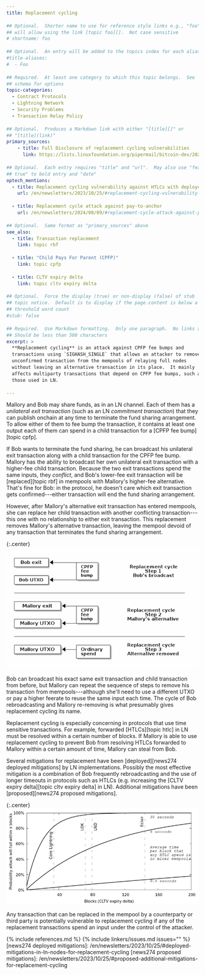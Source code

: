 ```yaml
---
title: Replacement cycling

## Optional.  Shorter name to use for reference style links e.g., "foo"
## will allow using the link [topic foo][].  Not case sensitive
# shortname: foo

## Optional.  An entry will be added to the topics index for each alias
#title-aliases:
#  - Foo

## Required.  At least one category to which this topic belongs.  See
## schema for options
topic-categories:
  - Contract Protocols
  - Lightning Network
  - Security Problems
  - Transaction Relay Policy

## Optional.  Produces a Markdown link with either "[title][]" or
## "[title](link)"
primary_sources:
    - title: Full Disclosure of replacement cycling vulnerabilities
      link: https://lists.linuxfoundation.org/pipermail/bitcoin-dev/2023-October/021999.html

## Optional.  Each entry requires "title" and "url".  May also use "feature:
## true" to bold entry and "date"
optech_mentions:
  - title: Replacement cycling vulnerability against HTLCs with deployed and proposed mitigations
    url: /en/newsletters/2023/10/25/#replacement-cycling-vulnerability-against-htlcs

  - title: Replacement cycle attack against pay-to-anchor
    url: /en/newsletters/2024/08/09/#replacement-cycle-attack-against-pay-to-anchor

## Optional.  Same format as "primary_sources" above
see_also:
  - title: Transaction replacement
    link: topic rbf

  - title: "Child Pays For Parent (CPFP)"
    link: topic cpfp

  - title: CLTV expiry delta
    link: topic cltv expiry delta

## Optional.  Force the display (true) or non-display (false) of stub
## topic notice.  Default is to display if the page.content is below a
## threshold word count
#stub: false

## Required.  Use Markdown formatting.  Only one paragraph.  No links allowed.
## Should be less than 500 characters
excerpt: >
  **Replacement cycling** is an attack against CPFP fee bumps and
  transactions using `SIGHASH_SINGLE` that allows an attacker to remove an
  unconfirmed transaction from the mempools of relaying full nodes
  without leaving an alternative transaction in its place.  It mainly
  affects multiparty transactions that depend on CPFP fee bumps, such as
  those used in LN.

---
```

Mallory and Bob may share funds, as in an LN channel.  Each of them has a
_unilateral exit transaction_ (such as an LN _commitment transaction_)
that they can publish onchain at any time to terminate the fund sharing
arrangement.  To allow either of them to fee bump the transaction, it
contains at least one output each of them can spend in a child
transaction for a [CPFP fee bump][topic cpfp].

If Bob wants to terminate the fund sharing, he can broadcast his
unilateral exit transaction along with a child transaction for the CPFP
fee bump.  Mallory has the
ability to broadcast her own unilateral exit transaction with a
higher-fee child transaction.  Because the two exit transactions spend the same
inputs, they _conflict_, and Bob's lower-fee exit transaction will be
[replaced][topic rbf] in mempools with Mallory's higher-fee alternative.
That's fine for Bob: in the protocol, he doesn't care which exit
transaction gets confirmed---either transaction will end the fund
sharing arrangement.

However, after Mallory's alternative exit transaction has entered
mempools, she can replace her child transaction with another conflicting
transaction---this one with no relationship to either exit transaction.
This replacement removes Mallory's alternative transaction, leaving the
mempool devoid of any transaction that terminates the fund sharing
arrangement.

{:.center}
![Illustration of a replacement cycle attack](/img/posts/2024-08-replacement-cycling.png)

Bob can broadcast his exact same exit transaction and child transaction from
before, but Mallory can repeat the sequence of steps to remove his
transaction from mempools---although she'll need to use a different UTXO
or pay a higher feerate to reuse the same input each time.  The cycle of
Bob rebroadcasting and Mallory re-removing is what presumably gives
replacement cycling its name.

Replacement cycling is especially concerning in protocols that use time
sensitive transactions.  For example, forwarded [HTLCs][topic htlc] in
LN must be resolved within a certain number of blocks.  If Mallory is
able to use replacement cycling to prevent Bob from resolving HTLCs
forwarded to Mallory within a certain amount of time, Mallory can steal
from Bob.

Several mitigations for replacement have been [deployed][news274
deployed mitigations] by LN implementations.  Possibly the most
effective mitigation is a combination of Bob frequently rebroadcasting
and the use of longer timeouts in protocols such as HTLCs (e.g.
increasing the [CLTV expiry delta][topic cltv expiry delta] in LN).
Additional mitigations have been [proposed][news274 proposed
mitigations].

{:.center}
![Effectiveness of rebroadcast and higher CLTV expiry delta](/img/posts/2023-10-cltv-expiry-delta-cycling.png)

Any transaction that can be replaced in the mempool by a counterparty or
third party is potentially vulnerable to replacement cycling if any of
the replacement transactions spend an input under the control of the
attacker.

{% include references.md %}
{% include linkers/issues.md issues="" %}
[news274 deployed mitigations]: /en/newsletters/2023/10/25/#deployed-mitigations-in-ln-nodes-for-replacement-cycling
[news274 proposed mitigations]: /en/newsletters/2023/10/25/#proposed-additional-mitigations-for-replacement-cycling
